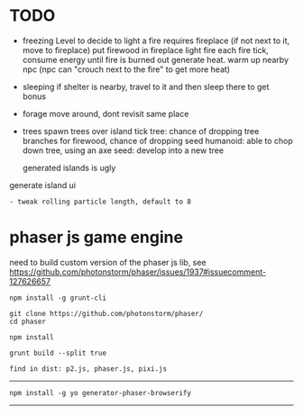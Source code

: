 
# TODO


- freezing Level
    to decide to light a fire
    requires fireplace (if not next to it, move to fireplace)
    put firewood in fireplace
    light fire
    each fire tick, consume energy until fire is burned out
    generate heat. warm up nearby npc (npc can "crouch next to the fire" to get more heat)


- sleeping
    if shelter is nearby, travel to it and then sleep there to get bonus
    
- forage
    move around, dont revisit same place

- trees
    spawn trees over island
    tick tree: chance of dropping tree branches for firewood, chance of dropping seed
    humanoid: able to chop down tree, using an axe
    seed: develop into a new tree





    generated islands is ugly



generate island ui

    - tweak rolling particle length, default to 8




# phaser js game engine

need to build custom version of the phaser js lib, see https://github.com/photonstorm/phaser/issues/1937#issuecomment-127626657


    npm install -g grunt-cli

    git clone https://github.com/photonstorm/phaser/
    cd phaser

    npm install

    grunt build --split true

    find in dist: p2.js, phaser.js, pixi.js
----

    npm install -g yo generator-phaser-browserify
---
